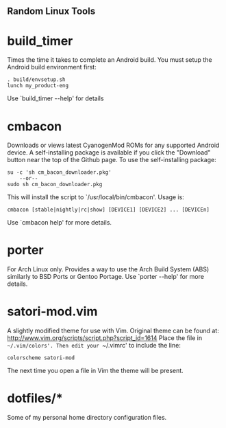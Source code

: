 Random Linux Tools
------------------

build_timer
=========
Times the time it takes to complete an Android build.
You must setup the Android build environment first:
        
    . build/envsetup.sh
    lunch my_product-eng

Use `build_timer --help' for details



cmbacon
=========
Downloads or views latest CyanogenMod ROMs for any supported Android device.
A self-installing package is available if you click the "Download" button near the top of the Github page.
To use the self-installing package:

    su -c 'sh cm_bacon_downloader.pkg'
        --or--
    sudo sh cm_bacon_downloader.pkg

This will install the script to `/usr/local/bin/cmbacon'.
Usage is:
       
    cmbacon [stable|nightly|rc|show] [DEVICE1] [DEVICE2] ... [DEVICEn]

Use `cmbacon help' for more details.



porter
=========
For Arch Linux only.
Provides a way to use the Arch Build System (ABS) similarly to BSD Ports or Gentoo Portage.
Use `porter --help' for more details.



satori-mod.vim
=========
A slightly modified theme for use with Vim.
Original theme can be found at: http://www.vim.org/scripts/script.php?script_id=1614
Place the file in `~/.vim/colors'.
Then edit your `~/.vimrc' to include the line:

    colorscheme satori-mod

The next time you open a file in Vim the theme will be present.



dotfiles/*
=========
Some of my personal home directory configuration files.
